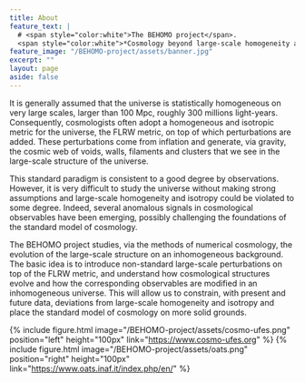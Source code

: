 ```yaml
---
title: About
feature_text: |
  # <span style="color:white">The BEHOMO project</span>.
  <span style="color:white">*Cosmology beyond large-scale homogeneity and isotropy*</span>.
feature_image: "/BEHOMO-project/assets/banner.jpg"
excerpt: ""
layout: page
aside: false
---
```


<!-- {% include figure.html image="/assets/profile.jpeg" position="left" width="299px" %} -->

<!-- <img src="/BEHOMO-project/assets/void.gif" position="left" width="299px" > -->

<!-- ###### Welcome to the BEHOMO project! -->


It is generally assumed that the universe is statistically homogeneous on very large scales, larger than 100 Mpc, roughly 300 millions light-years. Consequently, cosmologists often adopt a homogeneous and isotropic metric for the universe, the FLRW metric, on top of which perturbations are added. These perturbations come from inflation and generate, via gravity, the cosmic web of voids, walls, filaments and clusters that we see in the large-scale structure of the universe.

This standard paradigm is consistent to a good degree by observations. However, it is very difficult to study the universe without making strong assumptions and large-scale homogeneity and isotropy could be violated to some degree.
Indeed, several anomalous signals in cosmological observables have been emerging, possibly challenging the foundations of the standard model of cosmology.

The BEHOMO project studies, via the methods of numerical cosmology, the evolution of the large-scale structure on an inhomogeneous background.
The basic idea is to introduce non-standard large-scale perturbations on top of the FLRW metric, and understand how cosmological structures evolve and how the corresponding observables are modified in an inhomogeneous universe.
This will allow us to constrain, with present and future data, deviations from large-scale homogeneity and isotropy and place the standard model of cosmology on more solid grounds.




<!-- [rep](https://github.com/valerio-marra/BEHOMO-project).
Check out my [papers](/Papers/) section, if you want some more detail about my academic interests. -->



{% include figure.html image="/BEHOMO-project/assets/cosmo-ufes.png" position="left" height="100px" link="https://www.cosmo-ufes.org" %}
{% include figure.html image="/BEHOMO-project/assets/oats.png" position="right" height="100px" link="https://www.oats.inaf.it/index.php/en/" %}



